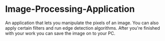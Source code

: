 # Image-Processing-Application
An application that lets you manipulate the pixels of an image. You can also apply certain filters and run edge detection algorithms. After you're finished with your work you can save the image on to your PC.
